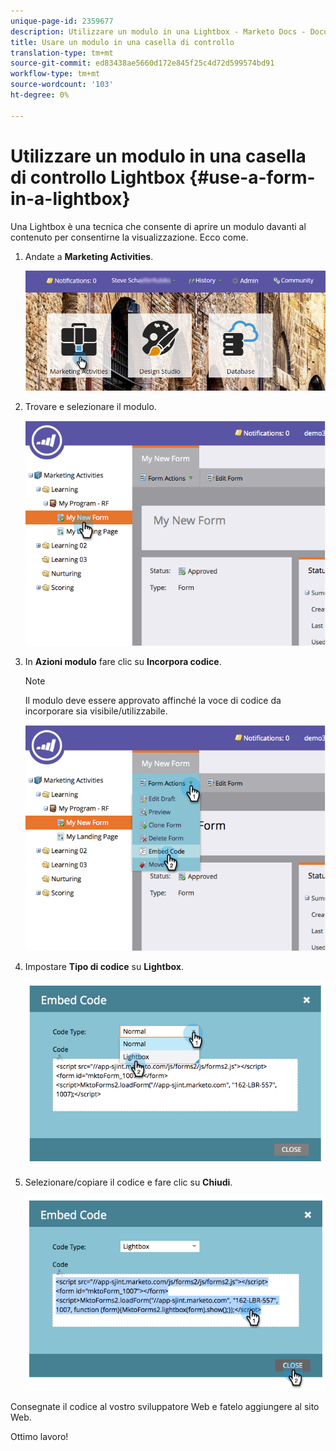 ```yaml
---
unique-page-id: 2359677
description: Utilizzare un modulo in una Lightbox - Marketo Docs - Documentazione prodotto
title: Usare un modulo in una casella di controllo
translation-type: tm+mt
source-git-commit: ed83438ae5660d172e845f25c4d72d599574bd91
workflow-type: tm+mt
source-wordcount: '103'
ht-degree: 0%

---
```



# Utilizzare un modulo in una casella di controllo Lightbox {#use-a-form-in-a-lightbox}

Una Lightbox è una tecnica che consente di aprire un modulo davanti al contenuto per consentirne la visualizzazione. Ecco come.

1. Andate a **Marketing Activities**.

   ![](assets/login-marketing-activities-8.png)

1. Trovare e selezionare il modulo.

   ![](assets/image2014-9-15-14-3a32-3a15.png)

1. In **Azioni modulo** fare clic su **Incorpora codice**.

   >[!NOTE]
   >
   >Il modulo deve essere approvato affinché la voce di codice da incorporare sia visibile/utilizzabile.

   ![](assets/image2014-9-15-14-3a32-3a24.png)

1. Impostare **Tipo di codice** su **Lightbox**.

   ![](assets/image2014-9-15-14-3a32-3a31.png)

1. Selezionare/copiare il codice e fare clic su **Chiudi**.

   ![](assets/image2014-9-15-14-3a32-3a39.png)

Consegnate il codice al vostro sviluppatore Web e fatelo aggiungere al sito Web.

Ottimo lavoro!
